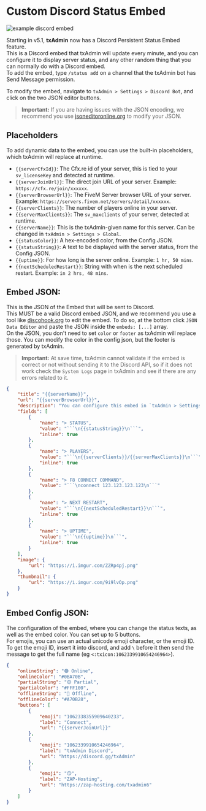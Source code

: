 # Custom Discord Status Embed

![example discord embed](https://i.imgur.com/KwnArOL.png)

Starting in v5.1, **txAdmin** now has a Discord Persistent Status Embed feature.  
This is a Discord embed that txAdmin will update every minute, and you can configure it to display server status, and any other random thing that you can normally do with a Discord embed.  
To add the embed, type `/status add` on a channel that the txAdmin bot has Send Message permission.  
  
To modify the embed, navigate to `txAdmin > Settings > Discord Bot`, and click on the two JSON editor buttons. 
> **Important:** If you are having issues with the JSON encoding, we recommend you use [jsoneditoronline.org](https://jsoneditoronline.org/) to modify your JSON.

## Placeholders
To add dynamic data to the embed, you can use the built-in placeholders, which txAdmin will replace at runtime.  

- `{{serverCfxId}}`: The Cfx.re id of your server, this is tied to your `sv_licenseKey` and detected at runtime.
- `{{serverJoinUrl}}`: The direct join URL of your server. Example: `https://cfx.re/join/xxxxxx`.
- `{{serverBrowserUrl}}`: The FiveM Server browser URL of your server. Example: `https://servers.fivem.net/servers/detail/xxxxxx`.
- `{{serverClients}}`: The number of players online in your server.
- `{{serverMaxClients}}`: The `sv_maxclients` of your server, detected at runtime.
- `{{serverName}}`: This is the txAdmin-given name for this server. Can be changed in `txAdmin > Settings > Global`.
- `{{statusColor}}`: A hex-encoded color, from the Config JSON.
- `{{statusString}}`: A text to be displayed with the server status, from the Config JSON.
- `{{uptime}}`: For how long is the server online. Example: `1 hr, 50 mins`.
- `{{nextScheduledRestart}}`: String with when is the next scheduled restart. Example: `in 2 hrs, 48 mins`.


## Embed JSON:
This is the JSON of the Embed that will be sent to Discord.  
This MUST be a valid Discord embed JSON, and we recommend you use a tool like [discohook.org](https://discohook.org/) to edit the embed. To do so, at the bottom click `JSON Data Editor` and paste the JSON inside the `embeds: [...]` array.  
On the JSON, you don't need to set `color` or `footer` as txAdmin will replace those. You can modify the color in the config json, but the footer is generated by txAdmin.

> **Important:** At save time, txAdmin cannot validate if the embed is correct or not without sending it to the Discord API, so if it does not work check the `System Logs` page in txAdmin and see if there are any errors related to it.

```json
{
    "title": "{{serverName}}",
    "url": "{{serverBrowserUrl}}",
    "description": "You can configure this embed in `txAdmin > Settings > Discord Bot`, and edit everything from it (except footer).",
    "fields": [
        {
            "name": "> STATUS",
            "value": "```\n{{statusString}}\n```",
            "inline": true
        },
        {
            "name": "> PLAYERS",
            "value": "```\n{{serverClients}}/{{serverMaxClients}}\n```",
            "inline": true
        },
        {
            "name": "> F8 CONNECT COMMAND",
            "value": "```\nconnect 123.123.123.123\n```"
        },
        {
            "name": "> NEXT RESTART",
            "value": "```\n{{nextScheduledRestart}}\n```",
            "inline": true
        },
        {
            "name": "> UPTIME",
            "value": "```\n{{uptime}}\n```",
            "inline": true
        }
    ],
    "image": {
        "url": "https://i.imgur.com/ZZRp4pj.png"
    },
    "thumbnail": {
        "url": "https://i.imgur.com/9i9lvOp.png"
    }
}
```

## Embed Config JSON:
The configuration of the embed, where you can change the status texts, as well as the embed color. 
You can set up to 5 buttons.  
For emojis, you can use an actual unicode emoji character, or the emoji ID.  
To get the emoji ID, insert it into discord, and add `\` before it then send the message to get the full name (eg `<:txicon:1062339910654246964>`).

```json
{
    "onlineString": "🟢 Online",
    "onlineColor": "#0BA70B",
    "partialString": "🟡 Partial",
    "partialColor": "#FFF100",
    "offlineString": "🔴 Offline",
    "offlineColor": "#A70B28",
    "buttons": [
        {
            "emoji": "1062338355909640233",
            "label": "Connect",
            "url": "{{serverJoinUrl}}"
        },
        {
            "emoji": "1062339910654246964",
            "label": "txAdmin Discord",
            "url": "https://discord.gg/txAdmin"
        },
        {
            "emoji": "😏",
            "label": "ZAP-Hosting",
            "url": "https://zap-hosting.com/txadmin6"
        }
    ]
}
```
